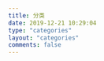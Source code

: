 ```yaml
---
title: 分类
date: 2019-12-21 10:29:04
type: "categories"
layout: "categories"
comments: false
---
```

